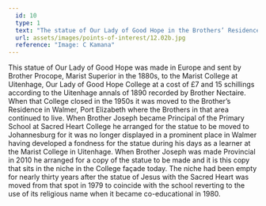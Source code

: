 ```yaml
---
  id: 10
  type: 1
  text: "The statue of Our Lady of Good Hope in the Brothers’ Residence."
  url: assets/images/points-of-interest/12.02b.jpg
  reference: "Image: C Kamana"
---
```

This statue of Our Lady of Good Hope was made in Europe and sent by Brother Procope, Marist Superior in the 1880s, to the Marist College at Uitenhage, Our Lady of Good Hope College at a cost of £7 and 15 schillings according to the Uitenhage annals of 1890 recorded by Brother Nectaire. When that College closed in the 1950s it was moved to the Brother’s Residence in Walmer, Port Elizabeth where the Brothers in that area continued to live. When Brother Joseph became Principal of the Primary School at Sacred Heart College he arranged for the statue to be moved to Johannesburg for it was no longer displayed in a prominent place in Walmer having developed a fondness for the statue during his days as a learner at the Marist College in Uitenhage.  When Brother Joseph was made Provincial in 2010 he arranged for a copy of the statue to be made and it is this copy that sits in the niche in the College façade today. The niche had been empty for nearly thirty years after the statue of Jesus with the Sacred Heart was moved from that spot in 1979 to coincide with the school reverting to the use of its religious name when it became co-educational in 1980. 
